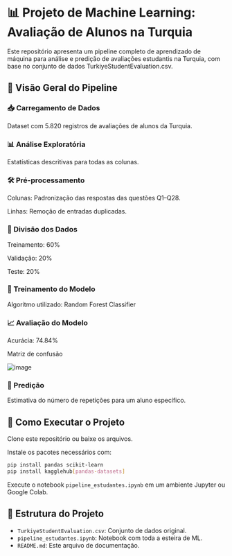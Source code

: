 # 📊 Projeto de Machine Learning: Avaliação de Alunos na Turquia
Este repositório apresenta um pipeline completo de aprendizado de máquina para análise e predição de avaliações estudantis na Turquia, com base no conjunto de dados TurkiyeStudentEvaluation.csv.

## 🚀 Visão Geral do Pipeline

### 📥 Carregamento de Dados

Dataset com 5.820 registros de avaliações de alunos da Turquia.

### 📊 Análise Exploratória

Estatísticas descritivas para todas as colunas.

### 🛠️ Pré-processamento

Colunas: Padronização das respostas das questões Q1–Q28.

Linhas: Remoção de entradas duplicadas.

### 🔀 Divisão dos Dados

Treinamento: 60%

Validação: 20%

Teste: 20%

### 🤖 Treinamento do Modelo

Algoritmo utilizado: Random Forest Classifier

### 📈 Avaliação do Modelo

Acurácia: 74.84%

Matriz de confusão

![image](https://github.com/user-attachments/assets/07dc6738-1099-4910-acdf-1d12c9ee942c)


### 🎯 Predição

Estimativa do número de repetições para um aluno específico.

## 🧪 Como Executar o Projeto
Clone este repositório ou baixe os arquivos.

Instale os pacotes necessários com:

   ```bash
   pip install pandas scikit-learn
   pip install kagglehub[pandas-datasets]
   ```
Execute o notebook `pipeline_estudantes.ipynb` em um ambiente Jupyter ou Google Colab.

## 📁 Estrutura do Projeto

- `TurkiyeStudentEvaluation.csv`: Conjunto de dados original.
- `pipeline_estudantes.ipynb`: Notebook com toda a esteira de ML.
- `README.md`: Este arquivo de documentação.
